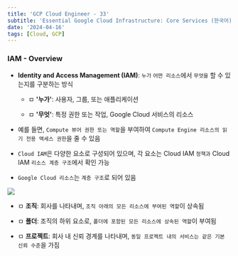 ```yaml
---
title: 'GCP Cloud Engineer - 33'
subtitle: 'Essential Google Cloud Infrastructure: Core Services (한국어) - Identity and Access Management - Overview'
date: '2024-04-16'
tags: [Cloud, GCP]
---
```


### IAM - Overview

- **Identity and Access Management (IAM)**: `누가` `어떤 리소스`에서 `무엇을` 할 수 있는지를 구분하는 방식
  
  - ㅁ **'누가'**: 사용자, 그룹, 또는 애플리케이션
  
  - ㅁ **'무엇'**: 특정 권한 또는 작업, Google Cloud 서비스의 리소스

- 예를 들면, `Compute 뷰어 권한 또는 역할`을 부여하여 `Compute Engine 리소스의 읽기 전용 액세스 권한`을 줄 수 있음

- `Cloud IAM`은 다양한 요소로 구성되어 있으며, 각 요소는 Cloud IAM `정책과` Cloud IAM `리소스 계층 구조`에서 확인 가능

- `Google Cloud 리소스`는 `계층 구조`로 되어 있음

<img class='blogImage' src='/blog/iam_res_hierachy.png'>
  
  - ㅁ **조직**: 회사를 나타내며, `조직 아래의 모든 리소스에 부여된 역할`이 상속됨
  
  - ㅁ **폴더**: 조직의 하위 요소로, `폴더에 포함된 모든 리소스에 상속된 역할`이 부여됨
  
  - ㅁ **프로젝트**: 회사 내 신뢰 경계를 나타내며, `동일 프로젝트 내의 서비스는 같은 기본 신뢰 수준`을 가짐 



